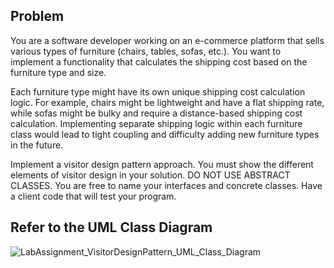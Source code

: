 ## Problem

You are a software developer working on an e-commerce platform that sells various types of furniture (chairs, tables, sofas, etc.). You want to implement a functionality that calculates the shipping cost based on the furniture type and size.

Each furniture type might have its own unique shipping cost calculation logic. For example, chairs might be lightweight and have a flat shipping rate, while sofas might be bulky and require a distance-based shipping cost calculation. Implementing separate shipping logic within each furniture class would lead to tight coupling and difficulty adding new furniture types in the future.

Implement a visitor design pattern approach. You must show the different elements of visitor design in your solution.  DO NOT USE ABSTRACT CLASSES. You are free to name your interfaces and concrete classes. Have a client code that will test your program.

## Refer to the UML Class Diagram
![LabAssignment_VisitorDesignPattern_UML_Class_Diagram](https://github.com/alea-progaming/visitor-design-pattern-LabAssignment/assets/110019094/b67937de-61d9-4aa7-84be-7e97bcd3eba3)
